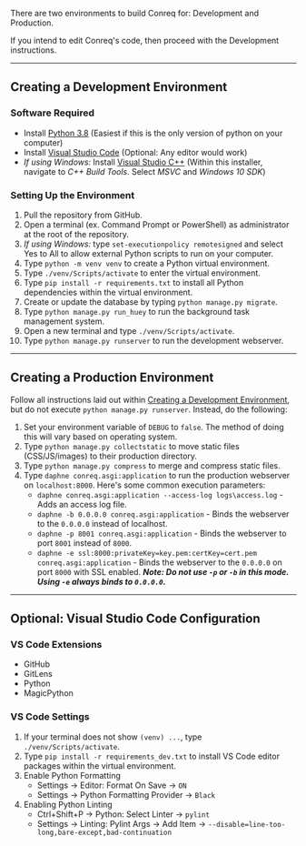 There are two environments to build Conreq for: Development and Production.

If you intend to edit Conreq's code, then proceed with the Development instructions.

---

## Creating a Development Environment

### Software Required

-   Install [Python 3.8](https://www.microsoft.com/en-us/p/python-38/9mssztt1n39l#activetab=pivot:overviewtab) (Easiest if this is the only version of python on your computer)
-   Install [Visual Studio Code](https://code.visualstudio.com/) (Optional: Any editor would work)
-   _If using Windows:_ Install [Visual Studio C++](https://visualstudio.microsoft.com/visual-cpp-build-tools/) (Within this installer, navigate to _C++ Build Tools_. Select _MSVC_ and _Windows 10 SDK_)

### Setting Up the Environment

1. Pull the repository from GitHub.
2. Open a terminal (ex. Command Prompt or PowerShell) as administrator at the root of the repository.
3. _If using Windows:_ type `set-executionpolicy remotesigned` and select Yes to All to allow external Python scripts to run on your computer.
4. Type `python -m venv venv` to create a Python virtual environment.
5. Type `./venv/Scripts/activate` to enter the virtual environment.
6. Type `pip install -r requirements.txt` to install all Python dependencies within the virtual environment.
7. Create or update the database by typing `python manage.py migrate`.
8. Type `python manage.py run_huey` to run the background task management system.
9. Open a new terminal and type `./venv/Scripts/activate`.
10. Type `python manage.py runserver` to run the development webserver.

---

## Creating a Production Environment

Follow all instructions laid out within [Creating a Development Environment](https://github.com/Archmonger/Conreq/wiki/Building-Guide#creating-a-development-environment), but do not execute `python manage.py runserver`. Instead, do the following:

1. Set your environment variable of `DEBUG` to `false`. The method of doing this will vary based on operating system.
2. Type `python manage.py collectstatic` to move static files (CSS/JS/images) to their production directory.
3. Type `python manage.py compress` to merge and compress static files.
4. Type `daphne conreq.asgi:application` to run the production webserver on `localhost:8000`. Here's some common execution parameters:
    - `daphne conreq.asgi:application --access-log logs\access.log` - Adds an access log file.
    - `daphne -b 0.0.0.0 conreq.asgi:application` - Binds the webserver to the `0.0.0.0` instead of localhost.
    - `daphne -p 8001 conreq.asgi:application` - Binds the webserver to port `8001` instead of `8000`.
    - `daphne -e ssl:8000:privateKey=key.pem:certKey=cert.pem conreq.asgi:application` - Binds the webserver to the `0.0.0.0` on port `8000` with SSL enabled. **_Note: Do not use `-p` or `-b` in this mode. Using `-e` always binds to `0.0.0.0`._**

---

## Optional: Visual Studio Code Configuration

### VS Code Extensions

-   GitHub
-   GitLens
-   Python
-   MagicPython

### VS Code Settings

1. If your terminal does not show `(venv) ...`, type `./venv/Scripts/activate`.
2. Type `pip install -r requirements_dev.txt` to install VS Code editor packages within the virtual environment.
3. Enable Python Formatting
    - Settings -> Editor: Format On Save -> `ON`
    - Settings -> Python Formatting Provider -> `Black`
4. Enabling Python Linting
    - Ctrl+Shift+P -> Python: Select Linter -> `pylint`
    - Settings -> Linting: Pylint Args -> Add Item -> `--disable=line-too-long,bare-except,bad-continuation`

